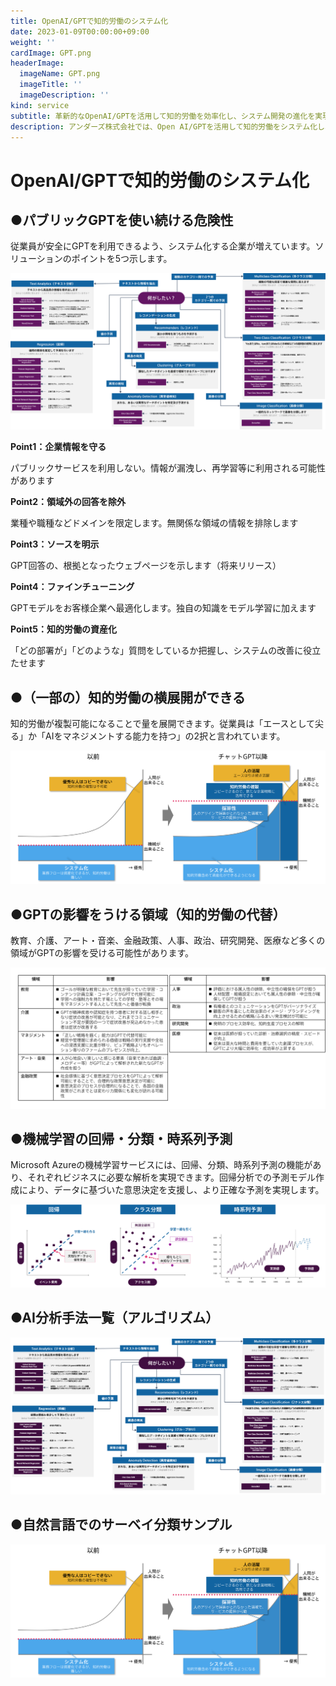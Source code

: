 ```yaml
---
title: OpenAI/GPTで知的労働のシステム化
date: 2023-01-09T00:00:00+09:00
weight: ''
cardImage: GPT.png
headerImage:
  imageName: GPT.png
  imageTitle: ''
  imageDescription: ''
kind: service
subtitle: 革新的なOpenAI/GPTを活用して知的労働を効率化し、システム開発の進化を実現
description: アンダーズ株式会社では、Open AI/GPTを活用して知的労働をシステム化し、効率性と品質を向上させます。AIによる自動化と自然言語処理の能力を活かし、プロジェクトの生産性を向上させ、お客様のニーズに迅速かつ柔軟に対応します。企業の大きな資産になる可能性を秘めているOpen AI/GPTは、活用経験も豊富なアンダーズにお任せください。
---
```

# OpenAI/GPTで知的労働のシステム化



## ●パブリックGPTを使い続ける危険性

従業員が安全にGPTを利用できるよう、システム化する企業が増えています。ソリューションのポイントを5つ示します。


![](/gpt2.png)

**Point1：企業情報を守る** 

パブリックサービスを利用しない。情報が漏洩し、再学習等に利用される可能性があります

**Point2：領域外の回答を除外** 

業種や職種などドメインを限定します。無関係な領域の情報を排除します

**Point3：ソースを明示** 

GPT回答の、根拠となったウェブページを示します（将来リリース）

**Point4：ファインチューニング** 

GPTモデルをお客様企業へ最適化します。独自の知識をモデル学習に加えます

**Point5：知的労働の資産化** 

「どの部署が」「どのような」質問をしているか把握し、システムの改善に役立たせます



## ●（一部の）知的労働の横展開ができる

知的労働が複製可能になることで量を展開できます。従業員は「エースとして尖る」か「AIをマネジメントする能力を持つ」の2択と言われています。

![](/GPT3.png)



## ●GPTの影響をうける領域（知的労働の代替）

教育、介護、アート・音楽、金融政策、人事、政治、研究開発、医療など多くの領域がGPTの影響を受ける可能性があります。

![](/GPT4.png)



## ●機械学習の回帰・分類・時系列予測

Microsoft Azureの機械学習サービスには、回帰、分類、時系列予測の機能があり、それぞれビジネスに必要な解析を実現できます。回帰分析での予測モデル作成により、データに基づいた意思決定を支援し、より正確な予測を実現します。

![](/GPT5.png)



## ●AI分析手法一覧（アルゴリズム）

![](/GPT6.png)



## ●自然言語でのサーベイ分類サンプル

![](/GPT7.png)

